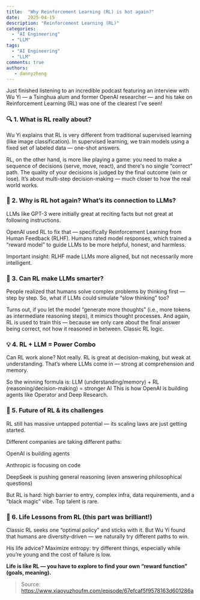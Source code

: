 ```yaml
---
title:  "Why Reinforcement Learning (RL) is hot again?"
date:   2025-04-15
description: "Reinforcement Learning (RL)"
categories:
  - "AI Engineering"
  - "LLM"
tags:
  - "AI Engineering"
  - "LLM"
comments: true
authors:
   - dannyzheng
---
```


Just finished listening to an incredible podcast featuring an interview with Wu Yi — a Tsinghua alum and former OpenAI researcher — and his take on Reinforcement Learning (RL) was one of the clearest I’ve seen!

### 🔍 1. What is RL really about?
Wu Yi explains that RL is very different from traditional supervised learning (like image classification). In supervised learning, we train models using a fixed set of labeled data — one-shot answers.

RL, on the other hand, is more like playing a game: you need to make a sequence of decisions (serve, move, react), and there's no single “correct” path. The quality of your decisions is judged by the final outcome (win or lose). It’s about multi-step decision-making — much closer to how the real world works.

### 🤖 2. Why is RL hot again? What’s its connection to LLMs?
<!-- more -->
LLMs like GPT-3 were initially great at reciting facts but not great at following instructions.

OpenAI used RL to fix that — specifically Reinforcement Learning from Human Feedback (RLHF). Humans rated model responses, which trained a “reward model” to guide LLMs to be more helpful, honest, and harmless.

Important insight: RLHF made LLMs more aligned, but not necessarily more intelligent.

### 🧠 3. Can RL make LLMs smarter?
People realized that humans solve complex problems by thinking first — step by step. So, what if LLMs could simulate “slow thinking” too?

Turns out, if you let the model “generate more thoughts” (i.e., more tokens as intermediate reasoning steps), it mimics thought processes. And again, RL is used to train this — because we only care about the final answer being correct, not how it reasoned in between. Classic RL logic.

### 💡 4. RL + LLM = Power Combo
Can RL work alone? Not really. RL is great at decision-making, but weak at understanding. That’s where LLMs come in — strong at comprehension and memory.

So the winning formula is: LLM (understanding/memory) + RL (reasoning/decision-making) = stronger AI
This is how OpenAI is building agents like Operator and Deep Research.

### 🚀 5. Future of RL & its challenges
RL still has massive untapped potential — its scaling laws are just getting started.

Different companies are taking different paths:

OpenAI is building agents

Anthropic is focusing on code

DeepSeek is pushing general reasoning (even answering philosophical questions)

But RL is hard: high barrier to entry, complex infra, data requirements, and a “black magic” vibe. Top talent is rare.

### 🌱 6. Life Lessons from RL (this part was brilliant!)
Classic RL seeks one “optimal policy” and sticks with it. But Wu Yi found that humans are diversity-driven — we naturally try different paths to win.

His life advice? Maximize entropy: try different things, especially while you’re young and the cost of failure is low.

**Life is like RL — you have to explore to find your own “reward function” (goals, meaning).**

> Source: https://www.xiaoyuzhoufm.com/episode/67efcaf5f9578163d601286a